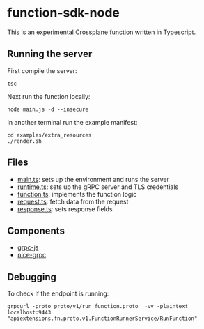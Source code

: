 # function-sdk-node

This is an experimental Crossplane function written in Typescript.

## Running the server

First compile the server:

```shell
tsc
```

Next run the function locally:

```shell
node main.js -d --insecure
```

In another terminal run the example manifest:

```shell
cd examples/extra_resources
./render.sh
```

## Files

- [main.ts](main.ts): sets up the environment and runs the server
- [runtime.ts](runtime.ts): sets up the gRPC server and TLS credentials
- [function.ts](function.ts): implements the function logic
- [request.ts](request.ts): fetch data from the request
- [response.ts](response.ts): sets response fields

## Components

- [grpc-js](https://github.com/grpc/grpc-node)
- [nice-grpc](https://github.com/deeplay-io/nice-grpc)

## Debugging

To check if the endpoint is running:

```shell
grpcurl -proto proto/v1/run_function.proto  -vv -plaintext  localhost:9443  "apiextensions.fn.proto.v1.FunctionRunnerService/RunFunction" 
```
